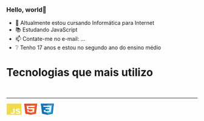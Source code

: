 ### Hello, world👋

- 🔭 Altualmente estou cursando Informática para Internet 
- 📚 Estudando JavaScript
- 📫 Contate-me no e-mail: ...
- ❔  Tenho 17 anos e estou no segundo ano do ensino médio
<div style="display: inline_block"><h1>Tecnologias que mais utilizo</h1><br>
   <hr>
   <img align="center" alt="Thomas-Js" height="30" width="40" src="https://raw.githubusercontent.com/devicons/devicon/master/icons/javascript/javascript-plain.svg">
   <img align="center" alt="Thomas-HTML" height="30" width="40" src="https://raw.githubusercontent.com/devicons/devicon/master/icons/html5/html5-original.svg">
   <img align="center" alt="Thomas-CSS" height="30" width="40" src="https://raw.githubusercontent.com/devicons/devicon/master/icons/css3/css3-original.svg">
</div>
